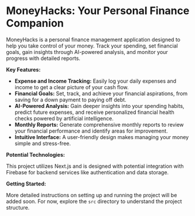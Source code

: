 # MoneyHacks: Your Personal Finance Companion

MoneyHacks is a personal finance management application designed to help you take control of your money. Track your spending, set financial goals, gain insights through AI-powered analysis, and monitor your progress with detailed reports.

**Key Features:**

-   **Expense and Income Tracking:** Easily log your daily expenses and income to get a clear picture of your cash flow.
-   **Financial Goals:** Set, track, and achieve your financial aspirations, from saving for a down payment to paying off debt.
-   **AI-Powered Analysis:** Gain deeper insights into your spending habits, predict future expenses, and receive personalized financial health checks powered by artificial intelligence.
-   **Monthly Reports:** Generate comprehensive monthly reports to review your financial performance and identify areas for improvement.
-   **Intuitive Interface:** A user-friendly design makes managing your money simple and stress-free.

**Potential Technologies:**

This project utilizes Next.js and is designed with potential integration with Firebase for backend services like authentication and data storage.

**Getting Started:**

More detailed instructions on setting up and running the project will be added soon. For now, explore the `src` directory to understand the project structure.